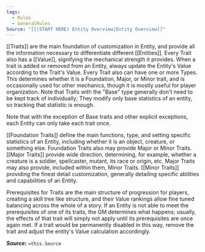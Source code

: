 ```yaml
---
tags:
  - Rules
  - GeneralRules
Source: "[[(START HERE) Entity Overview|Entity Overview]]"
---
```

[[Traits]] are the main foundation of customization in Entity, and provide all the information necessary to differentiate different [[Entities]]. Every Trait also has a [[Value]], signifying the mechanical strength it provides. When a trait is added or removed from an Entity, always update the Entity's Value according to the Trait's Value. Every Trait also can have one or more Types. This determines whether it is a Foundation, Major, or Minor trait, and is occasionally used for other mechanics, though it is mostly useful for player organization. Note that Traits with the "Base" type generally don't need to be kept track of individually; They modify only base statistics of an entity, so tracking that statistic is enough.

Note that with the exception of Base traits and other explicit exceptions, each Entity can only take each trait once.

[[Foundation Traits]] define the main functions, type, and setting specific statistics of an Entity, including whether it is an object, creature, or something else. Foundation Traits also may provide Major or Minor Traits.
[[Major Traits]] provide wide direction, determining, for example, whether a creature is a soldier, spellcaster, mutant, its race or origin, etc. Major Traits may also provide, included within them, Minor Traits. 
[[Minor Traits]] providing the finest detail customization, generally detailing specific abilities and capabilities of an Entity. 

Prerequisites for Traits are the main structure of  progression for players, creating a skill tree like structure, and their Value rankings allow fine tuned balancing across the whole of a story. If an Entity is not able to meet the prerequisites of one of its traits, the GM determines what happens; usually, the effects of that trait will simply not apply until its prerequisites are once again met. If a trait would be permanently disabled in this way, remove the trait and adjust the entity's Value calculation accordingly.

***Source:*** `=this.Source`